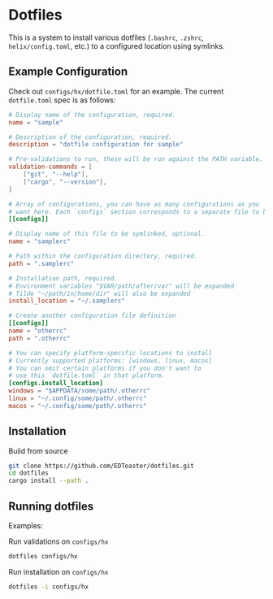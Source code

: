 # Dotfiles

This is a system to install various dotfiles (`.bashrc`, `.zshrc`, `helix/config.toml`, etc.)
to a configured location using symlinks.

## Example Configuration

Check out `configs/hx/dotfile.toml` for an example. 
The current `dotfile.toml` spec is as follows:

```toml
# Display name of the configuration, required.
name = "sample"

# Description of the configuration, required.
description = "dotfile configuration for sample"

# Pre-validations to run, these will be run against the PATH variable.
validation-commands = [
    ["git", "--help"],
    ["cargo", "--version"],
]

# Array of configurations, you can have as many configurations as you
# want here. Each `configs` section corresponds to a separate file to be symlinked.
[[configs]]

# Display name of this file to be symlinked, optional.
name = "samplerc"

# Path within the configuration directory, required.
path = ".samplerc"

# Installation path, required.
# Environment variables "$VAR/path/after/var" will be expanded
# Tilde "~/path/in/home/dir" will also be expanded
install_location = "~/.samplerc"

# Create another configuration file definition
[[configs]]
name = "otherrc"
path = ".otherrc"

# You can specify platform-specific locations to install
# Currently supported platforms: [windows, linux, macos]
# You can omit certain platforms if you don't want to
# use this `dotfile.toml` in that platform.
[configs.install_location]
windows = "$APPDATA/some/path/.otherrc"
linux = "~/.config/some/path/.otherrc"
macos = "~/.config/some/path/.otherrc"
```

## Installation

Build from source
```bash
git clone https://github.com/EDToaster/dotfiles.git
cd dotfiles
cargo install --path .
```

## Running dotfiles

Examples: 

Run validations on `configs/hx`
```bash
dotfiles configs/hx
```

Run installation on `configs/hx`
```bash
dotfiles -i configs/hx
```
